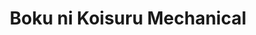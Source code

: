 --- 
title: "Boku ni Koisuru Mechanical"
publishdate: "2019-7-22T16:48:46+02:00"
src: "https://365manga.net/manga/boku-ni-koisuru-mechanical"
image: "https://data.365manga.net/images/thumbnails/6888-boku-ni-koisuru-mechanical.jpg"
description: "Loser Shinjou Maita is trying to get new members for his movie research society club when he stumbles upon angelic first-year Hotohara Shiori. Life seems to be looking up for him, until a strange woman appears in his apartment, warning him that his life is in danger. Basically a Female Terminator protecting you and your 'SEED' from other robots."
---